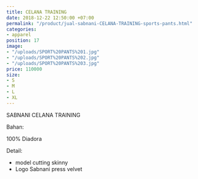 ```yaml
---
title: CELANA TRAINING
date: 2018-12-22 12:50:00 +07:00
permalink: "/product/jual-sabnani-CELANA-TRAINING-sports-pants.html"
categories:
- apparel
position: 17
image:
- "/uploads/SPORT%20PANTS%201.jpg"
- "/uploads/SPORT%20PANTS%202.jpg"
- "/uploads/SPORT%20PANTS%203.jpg"
price: 110000
size:
- S
- M
- L
- XL
---
```


SABNANI
CELANA TRAINING

Bahan:

100% Diadora


Detail:

- model cutting skinny
- Logo Sabnani press velvet